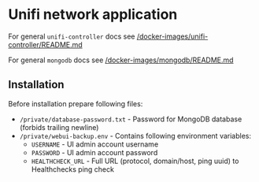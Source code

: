 # Unifi network application

For general `unifi-controller` docs see [/docker-images/unifi-controller/README.md](../../../../docker-images/external/unifi-controller/README.md)

For general `mongodb` docs see [/docker-images/mongodb/README.md](../../../../docker-images/database/mongodb/README.md)

## Installation

Before installation prepare following files:

- `/private/database-password.txt` - Password for MongoDB database (forbids trailing newline)
- `/private/webui-backup.env` - Contains following environment variables:
    - `USERNAME` - UI admin account username
    - `PASSWORD` - UI admin account password
    - `HEALTHCHECK_URL` - Full URL (protocol, domain/host, ping uuid) to Healthchecks ping check
